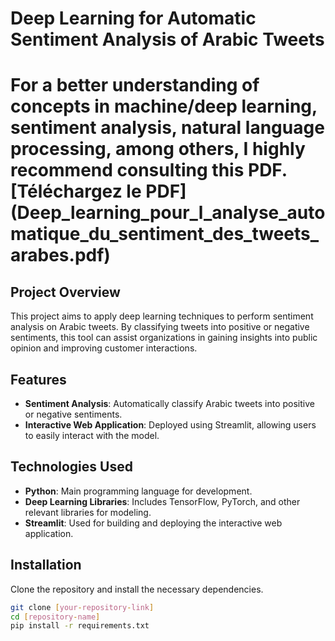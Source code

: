 # Deep Learning for Automatic Sentiment Analysis of Arabic Tweets

### 

<h1> For a better understanding of concepts in machine/deep learning, sentiment analysis, natural language processing, among others, I highly recommend consulting this PDF.
[Téléchargez le PDF](Deep_learning_pour_l_analyse_automatique_du_sentiment_des_tweets_arabes.pdf) </h1>


## Project Overview

This project aims to apply deep learning techniques to perform sentiment analysis on Arabic tweets. By classifying tweets into positive or negative sentiments, this tool can assist organizations in gaining insights into public opinion and improving customer interactions.

## Features

- **Sentiment Analysis**: Automatically classify Arabic tweets into positive or negative sentiments.
- **Interactive Web Application**: Deployed using Streamlit, allowing users to easily interact with the model.

## Technologies Used

- **Python**: Main programming language for development.
- **Deep Learning Libraries**: Includes TensorFlow, PyTorch, and other relevant libraries for modeling.
- **Streamlit**: Used for building and deploying the interactive web application.

## Installation

Clone the repository and install the necessary dependencies.

```bash
git clone [your-repository-link]
cd [repository-name]
pip install -r requirements.txt
